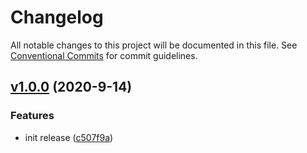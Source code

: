 # Changelog

All notable changes to this project will be documented in this file. See [Conventional Commits](https://www.conventionalcommits.org/en/v1.0.0/) for commit guidelines.

## [v1.0.0](https://github.com/whisklabs/deep-readonly/compare/d6ed543f2e526c88812514a331719923d0517c47...v1.0.0) (2020-9-14)

### Features

- init release ([c507f9a](https://github.com/whisklabs/deep-readonly/commit/c507f9a6f0ee3c08ddae3c5c2750c8311e34f737))
